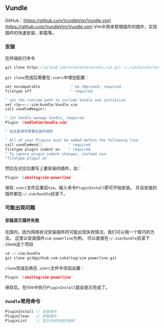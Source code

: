 ## Vundle
GitHub：[https://github.com/VundleVim/Vundle.vim](https://github.com/VundleVim/Vundle.vim)
Vim中用来管理插件的插件，实现插件的快速安装、卸载等。

### 安装
在终端执行命令
```c
git clone https://github.com/VundleVim/Vundle.vim.git ~/.vim/bundle/Vundle.vim
```
`git clone`完成后需要在`.vimrc`中增加配置：

```c
set nocompatible              " be iMproved, required
filetype off                  " required

" set the runtime path to include Vundle and initialize
set rtp+=~/.vim/bundle/Vundle.vim
call vundle#begin()

" let Vundle manage Vundle, required
Plugin 'VundleVim/Vundle.vim'

" 在这里填写需要安装的插件

" All of your Plugins must be added before the following line
call vundle#end()            " required
filetype plugin indent on    " required
" To ignore plugin indent changes, instead use:
"filetype plugin on
```
然后在对应位置写上要安装的插件，如：
```c
Plugin 'Lokaltog/vim-powerline'
```

保存`.vimrc`文件后重启`Vim`，输入命令`PluginInstall`即可开始安装。
并且安装的插件都在`~/.vim/bundle`目录下。

### 可能出现问题

#### 安装其它插件失败

在国内，因为网络状况安装插件时可能出现失败情况。我们可以用一个取巧的方法。
这里以安装插件`vim-powerline`为例。
可以直接在`~/.vim/bundle`目录下clone这个项目
```c
cd ~/.vim/bundle
git clone git@github.com:Lokaltog/vim-powerline.git
```

`clone`完成后再在`.vimrc`文件中添加设置：

```c
Plugin 'Lokaltog/vim-powerline'
```

保存后，在Vim中执行`PluginInstall`就会提示完成了。

### `Vundle`常用命令

```c
PluginInstall // 安装插件
PluginClean   // 卸载插件
PluginList    // 显示已经安装的插件
```